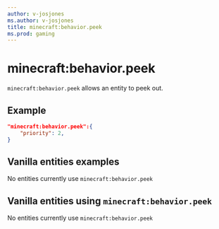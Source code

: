 ```yaml
---
author: v-josjones
ms.author: v-josjones
title: minecraft:behavior.peek
ms.prod: gaming
---
```


# minecraft:behavior.peek

`minecraft:behavior.peek` allows an entity to peek out.

## Example

```json
"minecraft:behavior.peek":{
    "priority": 2,
}
```

## Vanilla entities examples

No entities currently use `minecraft:behavior.peek`

## Vanilla entities using `minecraft:behavior.peek`

No entities currently use `minecraft:behavior.peek`
